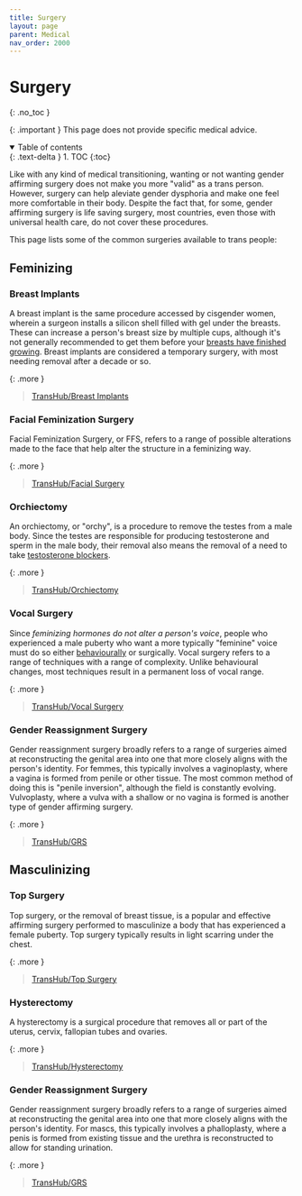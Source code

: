 ```yaml
---
title: Surgery
layout: page
parent: Medical
nav_order: 2000
---
```

# Surgery
{: .no_toc }

{: .important }
This page does not provide specific medical advice.

<details open markdown="block">
  <summary>
    Table of contents
  </summary>
  {: .text-delta }
1. TOC
{:toc}
</details>

Like with any kind of medical transitioning, wanting or not wanting gender affirming surgery does not make you more "valid" as a trans person. However, surgery can help aleviate gender dysphoria and make one feel more comfortable in their body. Despite the fact that, for some, gender affirming surgery is life saving surgery, most countries, even those with universal health care, do not cover these procedures.

This page lists some of the common surgeries available to trans people:

## Feminizing
### Breast Implants
A breast implant is the same procedure accessed by cisgender women, wherein a surgeon installs a silicon shell filled with gel under the breasts. These can increase a person's breast size by multiple cups, although it's not generally recommended to get them before your [breasts have finished growing](/starter-guide/medication.html#feminizing-hormones). Breast implants are considered a temporary surgery, with most needing removal after a decade or so.

{: .more }
> [TransHub/Breast Implants](https://www.transhub.org.au/breast-implants)

### Facial Feminization Surgery
Facial Feminization Surgery, or FFS, refers to a range of possible alterations made to the face that help alter the structure in a feminizing way.

{: .more }
> [TransHub/Facial Surgery](https://www.transhub.org.au/facial-surgery)

### Orchiectomy
An orchiectomy, or "orchy", is a procedure to remove the testes from a male body. Since the testes are responsible for producing testosterone and sperm in the male body, their removal also means the removal of a need to take [testosterone blockers](/starter-guide/medication.html#testosterone-blockers).

{: .more }
> [TransHub/Orchiectomy](https://www.transhub.org.au/orchiectomy)

### Vocal Surgery
Since *feminizing hormones do not alter a person's voice*, people who experienced a male puberty who want a more typically "feminine" voice must do so either [behaviourally](/starter-guide/feminine/voice-training.html) or surgically. Vocal surgery refers to a range of techniques with a range of complexity. Unlike behavioural changes, most techniques result in a permanent loss of vocal range.

{: .more }
> [TransHub/Vocal Surgery](https://www.transhub.org.au/vocal-surgery)

### Gender Reassignment Surgery
Gender reassignment surgery broadly refers to a range of surgeries aimed at reconstructing the genital area into one that more closely aligns with the person's identity. For femmes, this typically involves a vaginoplasty, where a vagina is formed from penile or other tissue. The most common method of doing this is "penile inversion", although the field is constantly evolving. Vulvoplasty, where a vulva with a shallow or no vagina is formed is another type of gender affirming surgery.

{: .more }
> [TransHub/GRS](https://www.transhub.org.au/grs)

## Masculinizing
### Top Surgery
Top surgery, or the removal of breast tissue, is a popular and effective affirming surgery performed to masculinize a body that has experienced a female puberty. Top surgery typically results in light scarring under the chest.

{: .more }
> [TransHub/Top Surgery](https://www.transhub.org.au/top-surgery)

### Hysterectomy
A hysterectomy is a surgical procedure that removes all or part of the uterus, cervix, fallopian tubes and ovaries.

{: .more }
> [TransHub/Hysterectomy](https://www.transhub.org.au/hysterectomy)

### Gender Reassignment Surgery
Gender reassignment surgery broadly refers to a range of surgeries aimed at reconstructing the genital area into one that more closely aligns with the person's identity. For mascs, this typically involves a phalloplasty, where a penis is formed from existing tissue and the urethra is reconstructed to allow for standing urination.

{: .more }
> [TransHub/GRS](https://www.transhub.org.au/grs)